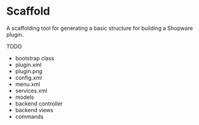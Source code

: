 # Scaffold

A scaffolding tool for generating a basic structure for building a Shopware plugin.


TODO
- bootstrap class
- plugin.xml
- plugin.png
- config.xml
- menu.xml
- services.xml
- models
- backend controller
- backend views
- commands